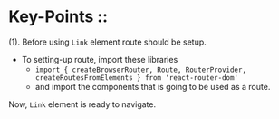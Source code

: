 # Key-Points ::

(1). Before using <code>Link</code> element route should be setup.

- To setting-up route, import these libraries
  - <code>import { createBrowserRouter, Route, RouterProvider, createRoutesFromElements } from 'react-router-dom'</code>
  - and import the components that is going to be used as a route.

Now, <code>Link</code> element is ready to navigate.
